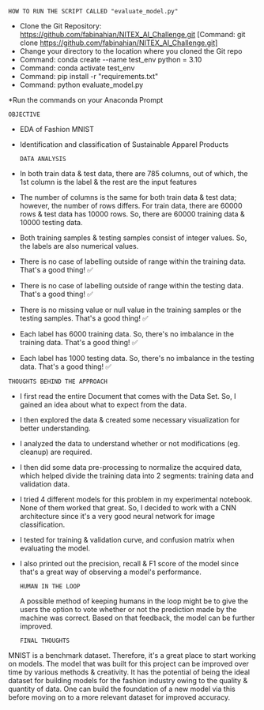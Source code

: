 	HOW TO RUN THE SCRIPT CALLED "evaluate_model.py"

  - Clone the Git Repository: https://github.com/fabinahian/NITEX_AI_Challenge.git 
    [Command: git clone https://github.com/fabinahian/NITEX_AI_Challenge.git]
  - Change your directory to the location where you cloned the Git repo
  - Command: conda create --name test_env python = 3.10
  - Command: conda activate test_env
  - Command: pip install -r "requirements.txt"
  - Command: python evaluate_model.py

*Run the commands on your Anaconda Prompt

	OBJECTIVE

  - EDA of Fashion MNIST
  - Identification and classification of Sustainable Apparel Products

		DATA ANALYSIS

  - In both train data & test data, there are 785 columns, out of which, the 1st column is the label & the rest are the input features
  - The number of columns is the same for both train data & test data; however, the number of rows differs. For train data, there are 60000 rows & test data has 10000 rows. So, there are 60000 training data & 10000 testing data.
  - Both training samples & testing samples consist of integer values. So, the labels are also numerical values.
  -  There is no case of labelling outside of range within the training data. That's a good thing! ✅
  -  There is no case of labelling outside of range within the testing data. That's a good thing! ✅
  -  There is no missing value or null value in the training samples or the testing samples. That's a good thing! ✅
  -  Each label has 6000 training data. So, there's no imbalance in the training data. That's a good thing! ✅
  -  Each label has 1000 testing data. So, there's no imbalance in the testing data. That's a good thing! ✅

	THOUGHTS BEHIND THE APPROACH

  - I first read the entire Document that comes with the Data Set. So, I gained an idea about what to expect from the data.
  - I then explored the data & created some necessary visualization for  better understanding.
  - I analyzed the data to understand whether or not modifications (eg. cleanup) are required.
  - I then did some data pre-processing to normalize the acquired data, which helped divide the training data into 2 segments: training data and validation data.
  - I tried 4 different models for this problem in my experimental notebook. None of them worked that great. So, I decided to work with a CNN architecture since it's a very good neural network for image classification.
  - I tested for training & validation curve, and confusion matrix when evaluating the model.
  - I also printed out the precision, recall & F1 score of the model since that's a great way of observing a model's performance. 
  
		HUMAN IN THE LOOP

	A possible method of keeping humans in the loop might be to give the users the option to vote whether or not the prediction made by the machine was correct. Based on that feedback, the model can be further improved. 

		FINAL THOUGHTS

MNIST is a benchmark dataset. Therefore, it's a great place to start working on models. The model that was built for this project can be improved over time by various methods & creativity. It has the potential of being the ideal dataset for building models for the fashion industry owing to the quality & quantity of data. One can build the foundation of a new model via this before moving on to a more relevant dataset for improved accuracy.  
